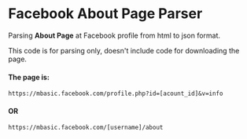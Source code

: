 # Facebook About Page Parser
Parsing **About Page** at Facebook profile from html to json format.

This code is for parsing only, doesn't include code for downloading the page.

#### The page is:
```
https://mbasic.facebook.com/profile.php?id=[acount_id]&v=info
```
#### OR
```
https://mbasic.facebook.com/[username]/about
```